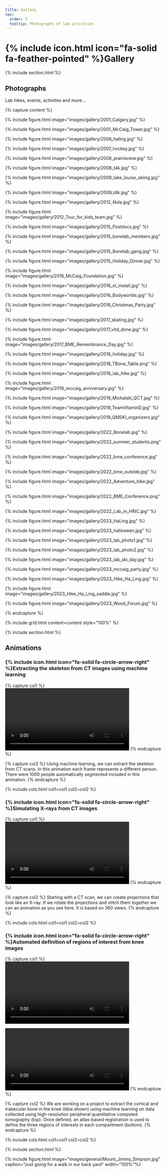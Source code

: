 ```yaml
---
title: Gallery
nav:
  order: 5
  tooltip: Photographs of lab activities
---
```


# {% include icon.html icon="fa-solid fa-feather-pointed" %}Gallery

{% include section.html %}

## Photographs

Lab hikes, events, activities and more...

{% capture content %}

{% include figure.html image="images/gallery/2001_Calgary.jpg" %}

{% include figure.html image="images/gallery/2001_McCaig_Tower.jpg" %}

{% include figure.html image="images/gallery/2006_haling.jpg" %}

{% include figure.html image="images/gallery/2007_hockey.jpg" %}

{% include figure.html image="images/gallery/2008_prairieview.jpg" %}

{% include figure.html image="images/gallery/2008_t4k.jpg" %}

{% include figure.html image="images/gallery/2009_lake_louise_skiing.jpg" %}

{% include figure.html image="images/gallery/2009_t4k.jpg" %}

{% include figure.html image="images/gallery/2012_Nola.jpg" %}

{% include figure.html image="images/gallery/2012_Tour_for_kids_team.jpg" %}

{% include figure.html image="images/gallery/2015_Postdocs.jpg" %}

{% include figure.html image="images/gallery/2015_bonelab_members.jpg" %}

{% include figure.html image="images/gallery/2015_Bonelab_gang.jpg" %}

{% include figure.html image="images/gallery/2015_Holiday_Dinner.jpg" %}

{% include figure.html image="images/gallery/2016_McCaig_Foundation.jpg" %}

{% include figure.html image="images/gallery/2016_xt_install.jpg" %}

{% include figure.html image="images/gallery/2016_Bodyworlds.jpg" %}

{% include figure.html image="images/gallery/2016_Christmas_Party.jpg" %}

{% include figure.html image="images/gallery/2017_skating.jpg" %}

{% include figure.html image="images/gallery/2017_vitd_done.jpg" %}

{% include figure.html image="images/gallery/2017_BME_Remembrance_Day.jpg" %}

{% include figure.html image="images/gallery/2018_holiday.jpg" %}

{% include figure.html image="images/gallery/2018_TBone_Table.png" %}

{% include figure.html image="images/gallery/2018_lab_hike.jpg" %}

{% include figure.html image="images/gallery/2018_mccaig_anniversary.jpg" %}

{% include figure.html image="images/gallery/2019_Michalski_QCT.jpg" %}

{% include figure.html image="images/gallery/2019_TeamVitaminD.jpg" %}

{% include figure.html image="images/gallery/2019_QMSKI_organizers.jpg" %}

{% include figure.html image="images/gallery/2022_Bonelab.jpg" %}

{% include figure.html image="images/gallery/2022_summer_students.png" %}

{% include figure.html image="images/gallery/2022_bme_conference.jpg" %}

{% include figure.html image="images/gallery/2022_bme_outside.jpg" %}

{% include figure.html image="images/gallery/2022_Adventure_hike.jpg" %}

{% include figure.html image="images/gallery/2022_BME_Conference.png" %}

{% include figure.html image="images/gallery/2022_Lab_in_HRIC.jpg" %}

{% include figure.html image="images/gallery/2023_HaLing.jpg" %}

{% include figure.html image="images/gallery/2023_halloween.jpg" %}

{% include figure.html image="images/gallery/2023_lab_photo1.jpg" %}

{% include figure.html image="images/gallery/2023_lab_photo2.jpg" %}

{% include figure.html image="images/gallery/2023_lab_ski_day.jpg" %}

{% include figure.html image="images/gallery/2023_mccaig_party.jpg" %}

{% include figure.html image="images/gallery/2023_Hike_Ha_Ling.jpg" %}

{% include figure.html image="images/gallery/2023_Hike_Ha_Ling_saddle.jpg" %}

{% include figure.html image="images/gallery/2023_Wood_Forum.jpg" %}

{% endcapture %}

{%
  include grid.html 
  content=content
  style="100%"
%}

{% include section.html %}

## Animations

### {% include icon.html icon="fa-solid fa-circle-arrow-right" %}Extracting the skeleton from CT images using machine learning

{% capture col1 %}
<video controls="controls" autoplay="autoplay" loop="loop" width="400" name="KUB">
  <source src="/video/kub.mov">
  Your browser does not support this video format.
</video>
{% endcapture %}

{% capture col2 %}
Using machine learning, we can extract the skeleton from CT scans. In this animation
each frame represents a different person. There were 1000 people automatically segmented
included in this animation.
{% endcapture %}

{%
  include cols.html
  col1=col1
  col2=col2
%}

### {% include icon.html icon="fa-solid fa-circle-arrow-right" %}Simulating X-rays from CT images

{% capture col1 %}
<video controls="controls" autoplay="autoplay" loop="loop" width="400" name="KUB">
  <source src="/video/skeleton.mov">
</video>
{% endcapture %}

{% capture col2 %}
Starting with a CT scan, we can create projections that look like an X-ray. If we rotate the projections and 
stitch them together we can an animation as you see here. It is based on 360 views.
{% endcapture %}

{%
  include cols.html
  col1=col1
  col2=col2
%}

### {% include icon.html icon="fa-solid fa-circle-arrow-right" %}Automated definition of regions of interest from knee images

{% capture col1 %}
<video controls="controls" autoplay="autoplay" loop="loop" width="400" name="KUB">
  <source src="/video/knee_compartments.mov">
</video>

<video controls="controls" autoplay="autoplay" loop="loop" width="400" name="KUB">
  <source src="/video/knee_rois.mov">
</video>
{% endcapture %}

{% capture col2 %}
We are working on a project to extract the cortical and trabecular bone in the knee (tibia shown)
using machine learning on data collected using high-resolution peripheral quantitative computed tomography (top).
Once defined, an atlas-based registration is used to define the three regions of interests in each compartment (bottom).
{% endcapture %}

{%
  include cols.html
  col1=col1
  col2=col2
%}

{% include section.html %}

{% include figure.html image="images/general/Mount_Jimmy_Simpson.jpg" caption="Just going for a walk in our back yard" width="100%"%}
